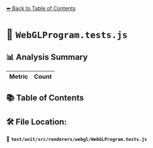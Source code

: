 [⬅️ Back to Table of Contents](../../../../../index.md)

# 📄 `WebGLProgram.tests.js`

## 📊 Analysis Summary

| Metric | Count |
|--------|-------|

## 📚 Table of Contents


## 🛠️ File Location:
📂 **`test/unit/src/renderers/webgl/WebGLProgram.tests.js`**